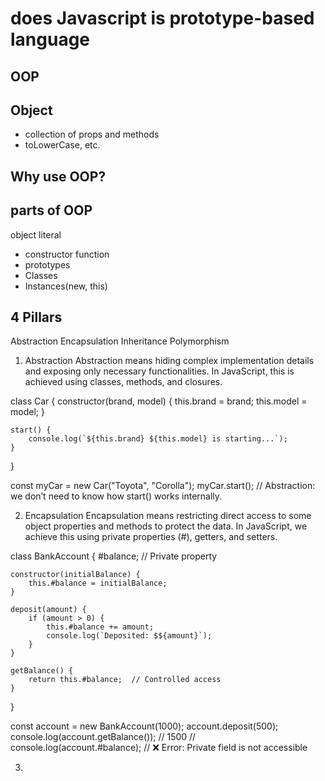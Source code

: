 # does Javascript is prototype-based language
## OOP


## Object
- collection of props and methods
- toLowerCase, etc. 


## Why use OOP?

## parts of OOP

object literal
- constructor function
- prototypes
- Classes
- Instances(new, this)

## 4 Pillars
Abstraction
Encapsulation
Inheritance
Polymorphism

1. Abstraction
Abstraction means hiding complex implementation details and exposing only necessary functionalities.
In JavaScript, this is achieved using classes, methods, and closures.

class Car {
    constructor(brand, model) {
        this.brand = brand;
        this.model = model;
    }

    start() {
        console.log(`${this.brand} ${this.model} is starting...`);
    }
}

const myCar = new Car("Toyota", "Corolla");
myCar.start();  // Abstraction: we don’t need to know how start() works internally.


2. Encapsulation
Encapsulation means restricting direct access to some object properties and methods to protect the data.
In JavaScript, we achieve this using private properties (#), getters, and setters.

class BankAccount {
    #balance;  // Private property

    constructor(initialBalance) {
        this.#balance = initialBalance;
    }

    deposit(amount) {
        if (amount > 0) {
            this.#balance += amount;
            console.log(`Deposited: $${amount}`);
        }
    }

    getBalance() {
        return this.#balance;  // Controlled access
    }
}

const account = new BankAccount(1000);
account.deposit(500);
console.log(account.getBalance());  // 1500
// console.log(account.#balance);  // ❌ Error: Private field is not accessible


3. 